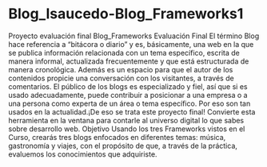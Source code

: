 # Blog_lsaucedo-Blog_Frameworks1
Proyecto evaluación final Blog_Frameworks 
Evaluación Final
El término Blog hace referencia a “bitácora o diario” y es, básicamente, una web en la que se publica información relacionada con un tema específico, escrita de manera informal, actualizada frecuentemente y que está estructurada de manera cronológica. Además es un espacio para que el autor de los contenidos propicie una conversación con los visitantes, a través de comentarios.
El público de los blogs es especializado y fiel, así que si es usado adecuadamente, puede contribuir a posicionar a una empresa o a una persona como experta de un área o tema específico. Por eso son tan usados en la actualidad.¡De eso se trata este proyecto final! Convierte esta herramienta en la ventana para contarle al universo digital lo que sabes sobre desarrollo web.
Objetivo
Usando los tres Frameworks vistos en el Curso, crearás tres blogs enfocados en diferentes temas: música, gastronomía y viajes, con el propósito de que, a través de la práctica, evaluemos los conocimientos que adquiriste.
